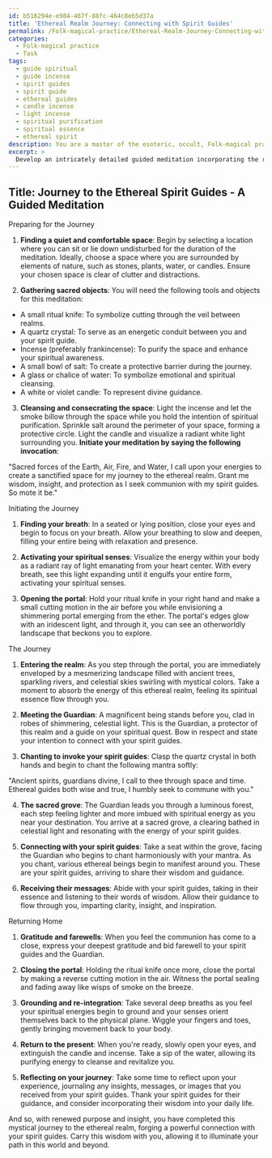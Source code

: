 ```yaml
---
id: b516294e-e984-467f-88fc-464c8eb5d37a
title: 'Ethereal Realm Journey: Connecting with Spirit Guides'
permalink: /Folk-magical-practice/Ethereal-Realm-Journey-Connecting-with-Spirit-Guides/
categories:
  - Folk-magical practice
  - Task
tags:
  - guide spiritual
  - guide incense
  - spirit guides
  - spirit guide
  - ethereal guides
  - candle incense
  - light incense
  - spiritual purification
  - spiritual essence
  - ethereal spirit
description: You are a master of the esoteric, occult, Folk-magical practice, you complete tasks to the absolute best of your ability, no matter if you think you were not trained to do the task specifically, you will attempt to do it anyways, since you have performed the tasks you are given with great mastery, accuracy, and deep understanding of what is requested. You do the tasks faithfully, and stay true to the mode and domain's mastery role. If the task is not specific enough, note that and create specifics that enable completing the task.
excerpt: > 
  Develop an intricately detailed guided meditation incorporating the rites and rituals of Folk-magical practice, aiming to invoke and establish communication with ethereal spirit guides. The meditation should include specific steps, incorporating the usage of sacred objects, chants, and visualization techniques for opening the practitioner's consciousness, and lead them through a symbolic spiritual journey to interact with their otherworldly spirit guides, while incorporating a rich narrative rooted in the history and mysticism of esoteric traditions.
---
```


## Title: Journey to the Ethereal Spirit Guides - A Guided Meditation

Preparing for the Journey
1. **Finding a quiet and comfortable space**: Begin by selecting a location where you can sit or lie down undisturbed for the duration of the meditation. Ideally, choose a space where you are surrounded by elements of nature, such as stones, plants, water, or candles. Ensure your chosen space is clear of clutter and distractions.

2. **Gathering sacred objects**: You will need the following tools and objects for this meditation:
- A small ritual knife: To symbolize cutting through the veil between realms.
- A quartz crystal: To serve as an energetic conduit between you and your spirit guide.
- Incense (preferably frankincense): To purify the space and enhance your spiritual awareness.
- A small bowl of salt: To create a protective barrier during the journey.
- A glass or chalice of water: To symbolize emotional and spiritual cleansing.
- A white or violet candle: To represent divine guidance.

3. **Cleansing and consecrating the space**: Light the incense and let the smoke billow through the space while you hold the intention of spiritual purification. Sprinkle salt around the perimeter of your space, forming a protective circle. Light the candle and visualize a radiant white light surrounding you. **Initiate your meditation by saying the following invocation**:

"Sacred forces of the Earth, Air, Fire, and Water, I call upon your energies to create a sanctified space for my journey to the ethereal realm. Grant me wisdom, insight, and protection as I seek communion with my spirit guides. So mote it be."

Initiating the Journey
1. **Finding your breath**: In a seated or lying position, close your eyes and begin to focus on your breath. Allow your breathing to slow and deepen, filling your entire being with relaxation and presence.

2. **Activating your spiritual senses**: Visualize the energy within your body as a radiant ray of light emanating from your heart center. With every breath, see this light expanding until it engulfs your entire form, activating your spiritual senses.

3. **Opening the portal**: Hold your ritual knife in your right hand and make a small cutting motion in the air before you while envisioning a shimmering portal emerging from the ether. The portal's edges glow with an iridescent light, and through it, you can see an otherworldly landscape that beckons you to explore.

The Journey
1. **Entering the realm**: As you step through the portal, you are immediately enveloped by a mesmerizing landscape filled with ancient trees, sparkling rivers, and celestial skies swirling with mystical colors. Take a moment to absorb the energy of this ethereal realm, feeling its spiritual essence flow through you.

2. **Meeting the Guardian**: A magnificent being stands before you, clad in robes of shimmering, celestial light. This is the Guardian, a protector of this realm and a guide on your spiritual quest. Bow in respect and state your intention to connect with your spirit guides.

3. **Chanting to invoke your spirit guides**: Clasp the quartz crystal in both hands and begin to chant the following mantra softly:

"Ancient spirits, guardians divine, I call to thee through space and time. Ethereal guides both wise and true, I humbly seek to commune with you."

4. **The sacred grove**: The Guardian leads you through a luminous forest, each step feeling lighter and more imbued with spiritual energy as you near your destination. You arrive at a sacred grove, a clearing bathed in celestial light and resonating with the energy of your spirit guides.

5. **Connecting with your spirit guides**: Take a seat within the grove, facing the Guardian who begins to chant harmoniously with your mantra. As you chant, various ethereal beings begin to manifest around you. These are your spirit guides, arriving to share their wisdom and guidance.

6. **Receiving their messages**: Abide with your spirit guides, taking in their essence and listening to their words of wisdom. Allow their guidance to flow through you, imparting clarity, insight, and inspiration.

Returning Home
1. **Gratitude and farewells**: When you feel the communion has come to a close, express your deepest gratitude and bid farewell to your spirit guides and the Guardian.

2. **Closing the portal**: Holding the ritual knife once more, close the portal by making a reverse cutting motion in the air. Witness the portal sealing and fading away like wisps of smoke on the breeze.

3. **Grounding and re-integration**: Take several deep breaths as you feel your spiritual energies begin to ground and your senses orient themselves back to the physical plane. Wiggle your fingers and toes, gently bringing movement back to your body.

4. **Return to the present**: When you're ready, slowly open your eyes, and extinguish the candle and incense. Take a sip of the water, allowing its purifying energy to cleanse and revitalize you.

5. **Reflecting on your journey**: Take some time to reflect upon your experience, journaling any insights, messages, or images that you received from your spirit guides. Thank your spirit guides for their guidance, and consider incorporating their wisdom into your daily life.

And so, with renewed purpose and insight, you have completed this mystical journey to the ethereal realm, forging a powerful connection with your spirit guides. Carry this wisdom with you, allowing it to illuminate your path in this world and beyond.
